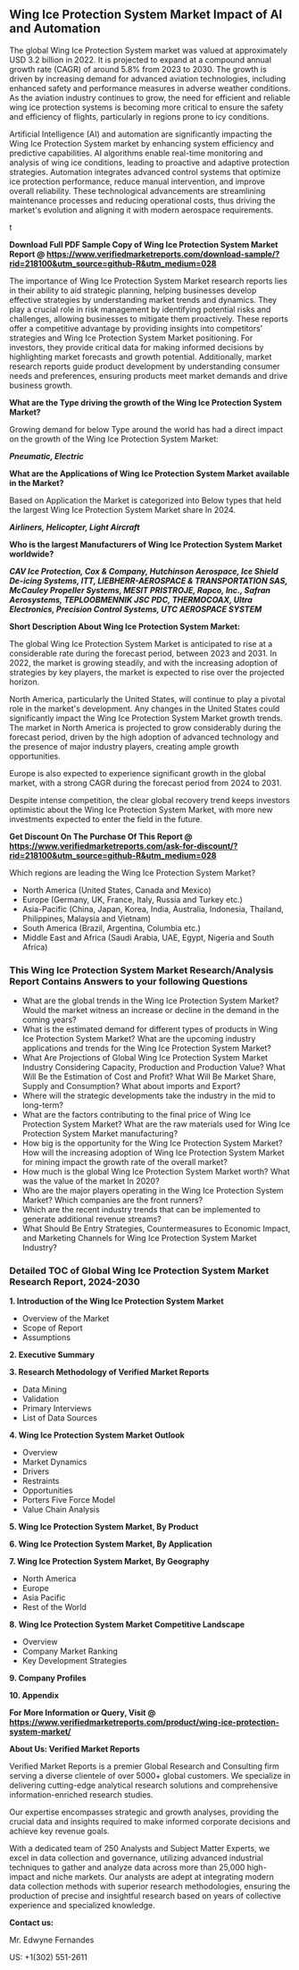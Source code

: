 <h2>Wing Ice Protection System Market Impact of AI and Automation</h2><p>The global Wing Ice Protection System market was valued at approximately USD 3.2 billion in 2022. It is projected to expand at a compound annual growth rate (CAGR) of around 5.8% from 2023 to 2030. The growth is driven by increasing demand for advanced aviation technologies, including enhanced safety and performance measures in adverse weather conditions. As the aviation industry continues to grow, the need for efficient and reliable wing ice protection systems is becoming more critical to ensure the safety and efficiency of flights, particularly in regions prone to icy conditions.</p><p>Artificial Intelligence (AI) and automation are significantly impacting the Wing Ice Protection System market by enhancing system efficiency and predictive capabilities. AI algorithms enable real-time monitoring and analysis of wing ice conditions, leading to proactive and adaptive protection strategies. Automation integrates advanced control systems that optimize ice protection performance, reduce manual intervention, and improve overall reliability. These technological advancements are streamlining maintenance processes and reducing operational costs, thus driving the market's evolution and aligning it with modern aerospace requirements.</p>t</p><p id="" class=""><strong>Download Full PDF Sample Copy of Wing Ice Protection System Market Report @ <a href="https://www.verifiedmarketreports.com/download-sample/?rid=218100&utm_source=github-R&utm_medium=028" target="_blank">https://www.verifiedmarketreports.com/download-sample/?rid=218100&utm_source=github-R&utm_medium=028</a></strong></p><p>The importance of&nbsp;Wing Ice Protection System Market research reports lies in their ability to aid strategic planning, helping businesses develop effective strategies by understanding market trends and dynamics. They play a crucial role in risk management by identifying potential risks and challenges, allowing businesses to mitigate them proactively. These reports offer a competitive advantage by providing insights into competitors' strategies and Wing Ice Protection System Market positioning. For investors, they provide critical data for making informed decisions by highlighting market forecasts and growth potential. Additionally, market research reports guide product development by understanding consumer needs and preferences, ensuring products meet market demands and drive business growth.</p><p><strong>What are the&nbsp;Type driving the growth of the Wing Ice Protection System Market?</strong></p><p id="" class="">Growing demand for below Type around the world has had a direct impact on the growth of the Wing Ice Protection System Market:</p><em><strong>Pneumatic, Electric</strong></em></p><strong>What are the&nbsp;Applications&nbsp;of Wing Ice Protection System Market available in the Market?</strong></p><p id="" class="">Based on Application the Market is categorized into Below types that held the largest Wing Ice Protection System Market share In 2024.</p><em><strong>Airliners, Helicopter, Light Aircraft</strong></em></p><strong>Who is the largest Manufacturers of Wing Ice Protection System Market worldwide?</strong></p><p><em><strong>CAV Ice Protection, Cox & Company, Hutchinson Aerospace, Ice Shield De-icing Systems, ITT, LIEBHERR-AEROSPACE & TRANSPORTATION SAS, McCauley Propeller Systems, MESIT PRISTROJE, Rapco, Inc., Safran Aerosystems, TEPLOOBMENNIK JSC PDC, THERMOCOAX, Ultra Electronics, Precision Control Systems, UTC AEROSPACE SYSTEM</strong></em></p><p id="" class=""><strong>Short Description About Wing Ice Protection System Market:</strong></p><p>The global Wing Ice Protection System Market is anticipated to rise at a considerable rate during the forecast period, between 2023 and 2031. In 2022, the market is growing steadily, and with the increasing adoption of strategies by key players, the market is expected to rise over the projected horizon.</p><p>North America, particularly the United States, will continue to play a pivotal role in the market's development. Any changes in the United States could significantly impact the Wing Ice Protection System Market growth trends. The market in North America is projected to grow considerably during the forecast period, driven by the high adoption of advanced technology and the presence of major industry players, creating ample growth opportunities.</p><p>Europe is also expected to experience significant growth in the global market, with a strong CAGR during the forecast period from 2024 to 2031.</p><p>Despite intense competition, the clear global recovery trend keeps investors optimistic about the Wing Ice Protection System Market, with more new investments expected to enter the field in the future.</p><p id="" class=""><strong>Get Discount On The Purchase Of This Report @ <a href="https://www.verifiedmarketreports.com/ask-for-discount/?rid=218100&utm_source=github-R&utm_medium=028" target="_blank">https://www.verifiedmarketreports.com/ask-for-discount/?rid=218100&utm_source=github-R&utm_medium=028</a></strong></p>Which regions are leading the Wing Ice Protection System Market?</p><ul><li>North America (United States, Canada and Mexico)</li><li>Europe (Germany, UK, France, Italy, Russia and Turkey etc.)</li><li>Asia-Pacific (China, Japan, Korea, India, Australia, Indonesia, Thailand, Philippines, Malaysia and Vietnam)</li><li>South America (Brazil, Argentina, Columbia etc.)</li><li>Middle East and Africa (Saudi Arabia, UAE, Egypt, Nigeria and South Africa)</li></ul><h3 id="" class="">This Wing Ice Protection System Market Research/Analysis Report Contains Answers to your following Questions</h3><ul><li>What are the global trends in the Wing Ice Protection System Market? Would the market witness an increase or decline in the demand in the coming years?</li><li>What is the estimated demand for different types of products in Wing Ice Protection System Market? What are the upcoming industry applications and trends for the Wing Ice Protection System Market?</li><li>What Are Projections of Global Wing Ice Protection System Market Industry Considering Capacity, Production and Production Value? What Will Be the Estimation of Cost and Profit? What Will Be Market Share, Supply and Consumption? What about imports and Export?</li><li>Where will the strategic developments take the industry in the mid to long-term?</li><li>What are the factors contributing to the final price of Wing Ice Protection System Market? What are the raw materials used for Wing Ice Protection System Market manufacturing?</li><li>How big is the opportunity for the Wing Ice Protection System Market? How will the increasing adoption of Wing Ice Protection System Market for mining impact the growth rate of the overall market?</li><li>How much is the global Wing Ice Protection System Market worth? What was the value of the market In 2020?</li><li>Who are the major players operating in the Wing Ice Protection System Market? Which companies are the front runners?</li><li>Which are the recent industry trends that can be implemented to generate additional revenue streams?</li><li>What Should Be Entry Strategies, Countermeasures to Economic Impact, and Marketing Channels for Wing Ice Protection System Market Industry?</li></ul><h3 id="" class="">Detailed TOC of Global Wing Ice Protection System Market Research Report, 2024-2030</h3><p id="" class=""><strong>1. Introduction of the Wing Ice Protection System Market</strong></p><ul><li>Overview of the Market</li><li>Scope of Report</li><li>Assumptions</li></ul><p id="" class=""><strong>2. Executive Summary</strong></p><p id="" class=""><strong>3. Research Methodology of Verified Market Reports</strong></p><ul><li>Data Mining</li><li>Validation</li><li>Primary Interviews</li><li>List of Data Sources</li></ul><p id="" class=""><strong>4. Wing Ice Protection System Market Outlook</strong></p><ul><li>Overview</li><li>Market Dynamics</li><li>Drivers</li><li>Restraints</li><li>Opportunities</li><li>Porters Five Force Model</li><li>Value Chain Analysis</li></ul><p id="" class=""><strong>5. Wing Ice Protection System Market, By Product</strong></p><p id="" class=""><strong>6. Wing Ice Protection System Market, By Application</strong></p><p id="" class=""><strong>7. Wing Ice Protection System Market, By Geography</strong></p><ul><li>North America</li><li>Europe</li><li>Asia Pacific</li><li>Rest of the World</li></ul><p id="" class=""><strong>8. Wing Ice Protection System Market Competitive Landscape</strong></p><ul><li>Overview</li><li>Company Market Ranking</li><li>Key Development Strategies</li></ul><p id="" class=""><strong>9. Company Profiles</strong></p><p id="" class=""><strong>10. Appendix</strong></p><p id="" class=""><strong>For More Information or Query, Visit @ <a href="https://www.verifiedmarketreports.com/product/wing-ice-protection-system-market/" target="_blank">https://www.verifiedmarketreports.com/product/wing-ice-protection-system-market/</a></strong></p><p id="" class=""><strong>About Us: Verified Market Reports</strong></p><p id="" class="">Verified Market Reports is a premier Global Research and Consulting firm serving a diverse clientele of over 5000+ global customers. We specialize in delivering cutting-edge analytical research solutions and comprehensive information-enriched research studies.</p><p id="" class="">Our expertise encompasses strategic and growth analyses, providing the crucial data and insights required to make informed corporate decisions and achieve key revenue goals.</p><p id="" class="">With a dedicated team of 250 Analysts and Subject Matter Experts, we excel in data collection and governance, utilizing advanced industrial techniques to gather and analyze data across more than 25,000 high-impact and niche markets. Our analysts are adept at integrating modern data collection methods with superior research methodologies, ensuring the production of precise and insightful research based on years of collective experience and specialized knowledge.</p><p id="" class=""><strong>Contact us:</strong></p><p id="" class="">Mr. Edwyne Fernandes</p><p id="" class="">US: +1(302) 551-2611</p>